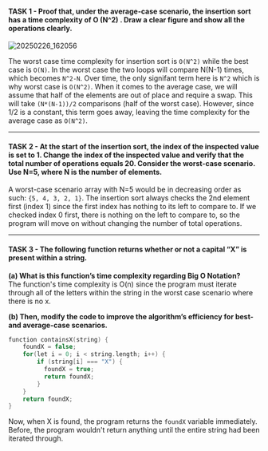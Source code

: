 #### TASK 1 - Proof that, under the average-case scenario, the insertion sort has a time complexity of O (N^2) . Draw a clear figure and show all the operations clearly.
![20250226_162056](https://github.com/user-attachments/assets/e3ec30bd-b243-49f5-813d-ba0e0df0024b)

The worst case time complexity for insertion sort is ```O(N^2)``` while the best case is ```O(N)```. In the worst case the two loops will compare N(N-1) times, which becomes ```N^2-N```. Over time, the only signifant term here is ```N^2``` which is why worst case is ```O(N^2)```. When it comes to the average case, we will assume that half of the elements are out of place and require a swap. This will take ```(N*(N-1))/2``` comparisons (half of the worst case). However, since 1/2 is a constant, this term goes away, leaving the time complexity for the average case as ```O(N^2)```.

---
#### TASK 2 - At the start of the insertion sort, the index of the inspected value is set to 1. Change the index of the inspected value and verify that the total number of operations equals 20. Consider the worst-case scenario. Use N=5, where N is the number of elements.
A worst-case scenario array with N=5 would be in decreasing order as such: ```{5, 4, 3, 2, 1}```. The insertion sort always checks the 2nd element first (index 1) since the first index has nothing to its left to compare to. If we checked index 0 first, there is nothing on the left to compare to, so the program will move on without changing the number of total operations.

---
#### TASK 3 - The following function returns whether or not a capital “X” is present within a string.
**(a) What is this function’s time complexity regarding Big O Notation?**  
The function's time complexity is O(n) since the program must iterate through all of the letters within the string in the worst case scenario where there is no x.

**(b) Then, modify the code to improve the algorithm’s efficiency for best- and average-case scenarios.**
``` cpp
function containsX(string) {
    foundX = false;
    for(let i = 0; i < string.length; i++) { 
        if (string[i] === "X") {
          foundX = true;
          return foundX;
        }
    }
    return foundX; 
}
```
Now, when X is found, the program returns the ```foundX``` variable immediately. Before, the program wouldn't return anything until the entire string had been iterated through.
